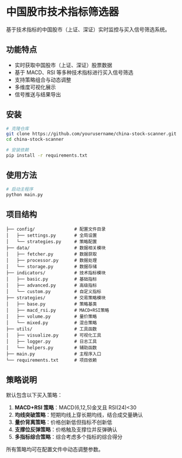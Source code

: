 # 中国股市技术指标筛选器

基于技术指标的中国股市（上证、深证）实时监控与买入信号筛选系统。

## 功能特点

- 实时获取中国股市（上证、深证）股票数据
- 基于 MACD、RSI 等多种技术指标进行买入信号筛选
- 支持策略组合与动态调整
- 多维度可视化展示
- 信号推送与结果导出

## 安装

```bash
# 克隆仓库
git clone https://github.com/yourusername/china-stock-scanner.git
cd china-stock-scanner

# 安装依赖
pip install -r requirements.txt
```

## 使用方法

```bash
# 启动主程序
python main.py
```

## 项目结构

```
├── config/               # 配置文件目录
│   ├── settings.py       # 全局设置
│   └── strategies.py     # 策略配置
├── data/                 # 数据相关模块
│   ├── fetcher.py        # 数据获取
│   ├── processor.py      # 数据处理
│   └── storage.py        # 数据存储
├── indicators/           # 技术指标模块
│   ├── basic.py          # 基础指标
│   ├── advanced.py       # 高级指标
│   └── custom.py         # 自定义指标
├── strategies/           # 交易策略模块
│   ├── base.py           # 策略基类
│   ├── macd_rsi.py       # MACD+RSI策略
│   ├── volume.py         # 量价策略
│   └── mixed.py          # 混合策略
├── utils/                # 工具函数
│   ├── visualize.py      # 可视化工具
│   ├── logger.py         # 日志工具
│   └── helpers.py        # 辅助函数
├── main.py               # 主程序入口
└── requirements.txt      # 项目依赖
```

## 策略说明

默认包含以下买入策略：

1. **MACD+RSI 策略**：MACD(6,12,5)金叉且 RSI(24)<30
2. **均线突破策略**：短期均线上穿长期均线，结合成交量确认
3. **量价背离策略**：价格创新低但指标不创新低
4. **支撑位反弹策略**：价格触及支撑位并反弹确认
5. **多指标综合策略**：综合考虑多个指标的综合得分

所有策略均可在配置文件中动态调整参数。
